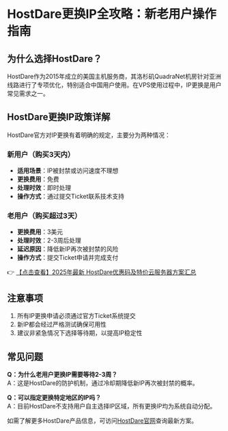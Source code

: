 # HostDare更换IP全攻略：新老用户操作指南

## 为什么选择HostDare？

HostDare作为2015年成立的美国主机服务商，其洛杉矶QuadraNet机房针对亚洲线路进行了专项优化，特别适合中国用户使用。在VPS使用过程中，IP更换是用户常见需求之一。

## HostDare更换IP政策详解

HostDare官方对IP更换有着明确的规定，主要分为两种情况：

### 新用户（购买3天内）
- **适用场景**：IP被封禁或访问速度不理想
- **更换费用**：免费
- **处理时效**：即时处理
- **操作方式**：通过提交Ticket联系技术支持

### 老用户（购买超过3天）
- **更换费用**：3美元
- **处理时效**：2-3周后处理
- **延迟原因**：降低新IP再次被封禁的风险
- **操作方式**：提交Ticket申请并完成支付

👉 [【点击查看】2025年最新 HostDare优惠码及特价云服务器方案汇总](https://bit.ly/hostdare)

## 注意事项
1. 所有IP更换申请必须通过官方Ticket系统提交
2. 新IP都会经过严格测试确保可用性
3. 建议非紧急情况下选择等待期，以提高IP稳定性

## 常见问题
**Q：为什么老用户更换IP需要等待2-3周？**  
A：这是HostDare的防护机制，通过冷却期降低新IP再次被封禁的概率。

**Q：可以指定更换特定地区的IP吗？**  
A：目前HostDare不支持用户自主选择IP区域，所有更换IP均为系统自动分配。

如需了解更多HostDare产品信息，可访问[HostDare官网](https://bit.ly/hostdare)查询最新方案。